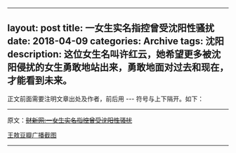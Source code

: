  ---
 layout: post
 title:  一女生实名指控曾受沈阳性骚扰
 date:   2018-04-09
 categories: Archive
 tags: 沈阳
 description: 这位女生名叫许红云，她希望更多被沈阳侵扰的女生勇敢地站出来，勇敢地面对过去和现在，才能看到未来。
 ---
 正文前面需要注明文章出处及作者，前后用 --- 符号与上下隔开。如下：

 ---
 原文：~~[财新网:一女生实名指控曾受沈阳性骚扰](http://china.caixin.com/2018-04-09/101231834.html)~~

 [王敖豆瓣广播截图](https://www.douban.com/people/2011446/status/2141828634/)

 ---
